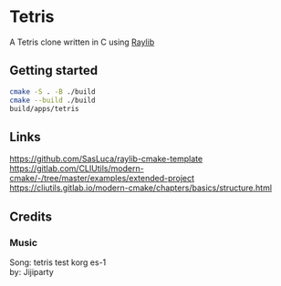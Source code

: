# Tetris

A Tetris clone written in C using [Raylib](https://www.raylib.com/)

## Getting started

```sh
cmake -S . -B ./build
cmake --build ./build
build/apps/tetris
```

## Links

https://github.com/SasLuca/raylib-cmake-template  
https://gitlab.com/CLIUtils/modern-cmake/-/tree/master/examples/extended-project  
https://cliutils.gitlab.io/modern-cmake/chapters/basics/structure.html  

## Credits

### Music

Song: tetris test korg es-1  
by: Jijiparty  
